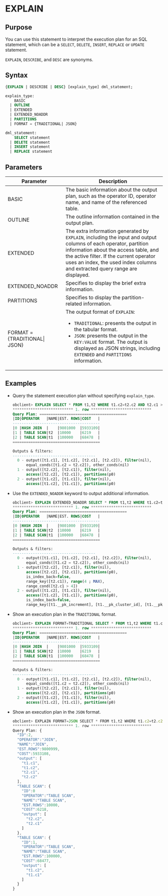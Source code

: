 # EXPLAIN

## Purpose

You can use this statement to interpret the execution plan for an SQL statement, which can be a `SELECT`, `DELETE`, `INSERT`, `REPLACE` or `UPDATE` statement.

`EXPLAIN`, `DESCRIBE`, and `DESC` are synonyms.

## Syntax

```sql
{EXPLAIN | DESCRIBE | DESC} [explain_type] dml_statement;

explain_type:
    BASIC
  | OUTLINE
  | EXTENDED
  | EXTENDED_NOADDR
  | PARTITIONS
  | FORMAT = {TRADITIONAL| JSON}

dml_statement:
    SELECT statement
  | DELETE statement
  | INSERT statement
  | REPLACE statement
```

## Parameters

| **Parameter** | **Description** |
|-------------------------------|--------------------------------------------------------------------------------------------------------------------------------------------------------------------------------------------------------------------------------|
| BASIC | The basic information about the output plan, such as the operator ID, operator name, and name of the referenced table.  |
| OUTLINE | The outline information contained in the output plan.  |
| EXTENDED | The extra information generated by `EXPLAIN`, including the input and output columns of each operator, partition information about the access table, and the active filter. If the current operator uses an index, the used index columns and extracted query range are displayed.  |
| EXTENDED_NOADDR | Specifies to display the brief extra information.  |
| PARTITIONS | Specifies to display the partition-related information.  |
| FORMAT = {TRADITIONAL\| JSON} | The output format of `EXPLAIN`: <ul><li> `TRADITIONAL`: presents the output in the tabular format.    </li> <li> `JSON`: presents the output in the `KEY:VALUE` format. The output is displayed as JSON strings, including `EXTENDED` and `PARTITIONS` information. </li></ul> |

## Examples

* Query the statement execution plan without specifying `explain_type`.

   ```sql
   obclient> EXPLAIN SELECT * FROM t1,t2 WHERE t1.c2=t2.c2 AND t2.c1 > 4\G
   *************************** 1. row ***************************
   Query Plan: =======================================
   |ID|OPERATOR   |NAME|EST. ROWS|COST   |
   ---------------------------------------
   |0 |HASH JOIN  |    |9801000  |5933109|
   |1 | TABLE SCAN|t2  |10000    |6219   |
   |2 | TABLE SCAN|t1  |100000   |68478  |
   =======================================

   Outputs & filters:
   -------------------------------------
     0 - output([t1.c1], [t1.c2], [t2.c1], [t2.c2]), filter(nil),
         equal_conds([t1.c2 = t2.c2]), other_conds(nil)
     1 - output([t2.c2], [t2.c1]), filter(nil),
         access([t2.c2], [t2.c1]), partitions(p0)
     2 - output([t1.c2], [t1.c1]), filter(nil),
         access([t1.c2], [t1.c1]), partitions(p0)
   ```

* Use the `EXTENDED_NOADDR` keyword to output additional information.

   ```sql
   obclient> EXPLAIN EXTENDED_NOADDR SELECT * FROM t1,t2 WHERE t1.c2=t2.c2 AND t2.c1 > 4\G
   *************************** 1. row ***************************
   Query Plan: =======================================
   |ID|OPERATOR   |NAME|EST. ROWS|COST   |
   ---------------------------------------
   |0 |HASH JOIN  |    |9801000  |5933109|
   |1 | TABLE SCAN|t2  |10000    |6219   |
   |2 | TABLE SCAN|t1  |100000   |68478  |
   =======================================

   Outputs & filters:
   -------------------------------------
     0 - output([t1.c1], [t1.c2], [t2.c1], [t2.c2]), filter(nil),
         equal_conds([t1.c2 = t2.c2]), other_conds(nil)
     1 - output([t2.c2], [t2.c1]), filter(nil),
         access([t2.c2], [t2.c1]), partitions(p0),
         is_index_back=false,
         range_key([t2.c1]), range(4 ; MAX),
         range_cond([t2.c1 > 4])
     2 - output([t1.c2], [t1.c1]), filter(nil),
         access([t1.c2], [t1.c1]), partitions(p0),
         is_index_back=false,
         range_key([t1.__pk_increment], [t1.__pk_cluster_id], [t1.__pk_partition_id]), range(MIN,MIN,MIN ; MAX,MAX,MAX)always true
   ```

* Show an execution plan in the `TRADITIONAL` format.

   ```sql
   obclient> EXPLAIN FORMAT=TRADITIONAL SELECT * FROM t1,t2 WHERE t1.c2=t2.c2 AND t2.c1 > 4\G
   *************************** 1. row ***************************
   Query Plan: =======================================
   |ID|OPERATOR   |NAME|EST. ROWS|COST   |
   ---------------------------------------
   |0 |HASH JOIN  |    |9801000  |5933109|
   |1 | TABLE SCAN|t2  |10000    |6219   |
   |2 | TABLE SCAN|t1  |100000   |68478  |
   =======================================

   Outputs & filters:
   -------------------------------------
     0 - output([t1.c1], [t1.c2], [t2.c1], [t2.c2]), filter(nil),
         equal_conds([t1.c2 = t2.c2]), other_conds(nil)
     1 - output([t2.c2], [t2.c1]), filter(nil),
         access([t2.c2], [t2.c1]), partitions(p0)
     2 - output([t1.c2], [t1.c1]), filter(nil),
         access([t1.c2], [t1.c1]), partitions(p0)
   ```

* Show an execution plan in the `JSON` format.

   ```javascript
   obclient> EXPLAIN FORMAT=JSON SELECT * FROM t1,t2 WHERE t1.c2=t2.c2 AND t2.c1 > 4\G
   *************************** 1. row ***************************
   Query Plan: {
     "ID":2,
     "OPERATOR":"JOIN",
     "NAME":"JOIN",
     "EST.ROWS":9800999,
     "COST":5933108,
     "output": [
       "t1.c1",
       "t1.c2",
       "t2.c1",
       "t2.c2"
     ],
     "TABLE SCAN": {
       "ID":0
       "OPERATOR":"TABLE SCAN",
       "NAME":"TABLE SCAN",
       "EST.ROWS":10000,
       "COST":6218,
       "output": [
         "t2.c2",
         "t2.c1"
       ]
     },
     "TABLE SCAN": {
       "ID":1,
       "OPERATOR":"TABLE SCAN",
       "NAME":"TABLE SCAN",
       "EST.ROWS":100000,
       "COST":68477,
       "output": [
         "t1.c2",
         "t1.c1"
       ]
     }
   }
   ```
